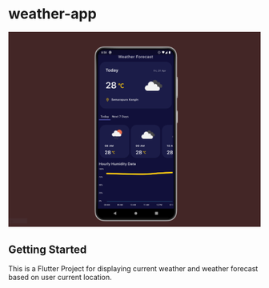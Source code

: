 # weather-app

![](https://github.com/kadekastike/weather-app/blob/master/screenshot.png)


## Getting Started

This is a Flutter Project for displaying current weather and weather forecast based on user current location.